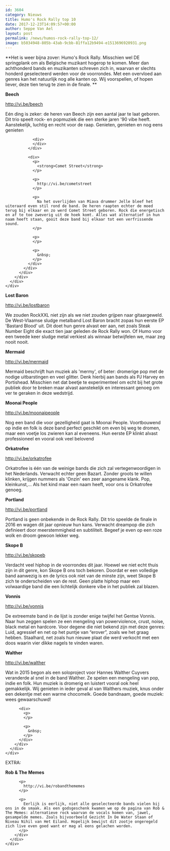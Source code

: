 ```yaml
---
id: 3604
category: Nieuws
title: Humo's Rock Rally top 10
date: 2017-12-23T14:09:57+00:00
author: Seppe Van Ael
layout: post
permalink: /news/humos-rock-rally-top-12/
image: b5034948-805b-43ab-9cbb-81ffa12b9494-e1513696920931.png
---
```

**Het is weer bijna zover: Humo's Rock Rally. Misschien wel DE springplank om als Belgische muzikant hogerop te komen. Meer dan achthonderd bands en muzikanten schreven zich in, waarvan er slechts honderd geselecteerd werden voor de voorrondes. Met een overvloed aan genres kan het natuurlijk nog alle kanten op. Wij voorspellen, of hopen liever, deze tien terug te zien in de finale. **

**Beech**

http://vi.be/beech

<div class="_ua2">
  <div class="_4tdv">
    <div class="_5wd4 _1nc7">
      <div class="_h8t">
        <div class="_5wd9 direction_ltr">
          <div class="_5wde _n4o">
            <div class="_5w1r _3_om _5wdf">
              <div class="_4gx_">
                <div class="_d97">
                  <span class="_5yl5">Eén ding is zeker: de heren van Beech zijn een aantal jaar te laat geboren. Dit trio speelt rock- en popmuziek die een sterke jaren '90 vibe heeft. Aanstekelijk, luchtig en recht voor de raap. Genieten, genieten en nog eens genieten</span>
                </div>
                
                <div>
                </div>
              </div>
              
              <div>
                <p>
                  <strong>Comet Street</strong>
                </p>
                
                <p>
                  http://vi.be/cometstreet
                </p>
                
                <p>
                  Na het overlijden van Miava drummer Jelle bleef het uiteraard even stil rond de band. De heren raapten echter de moed terug bij elkaar en zo werd Comet Street geboren. Rock die energetisch en af te toe zweverig uit de hoek komt. Alles wat alternatief in hun naam heeft staan, gooit deze band bij elkaar tot een verfrissende sound.
                </p>
                
                <p>
                </p>
                
                <p>
                  &nbsp;
                </p>
              </div>
            </div>
          </div>
        </div>
      </div>
    </div>
  </div>
</div>

**Lost Baron**

http://vi.be/lostbaron

We zouden RockXXL niet zijn als we niet zouden grijpen naar gitaargeweld. De West-Vlaamse sludge metalband Lost Baron bracht zopas hun eerste EP 'Bastard Blood' uit. Dit doet hun genre alvast eer aan, net zoals Steak Number Eight die exact tien jaar geleden de Rock Rally won. Of Humo voor een tweede keer sludge metal verkiest als winnaar betwijfelen we, maar zeg nooit nooit.



**Mermaid**

http://vi.be/mermaid

Mermaid beschrijft hun muziek als 'mermy', of beter: dromerige pop met de nodige uitbarstingen en veel glitter. Denk hierbij aan bands als PJ Harvey en Portishead. Misschien net dat beetje te experimenteel om echt bij het grote publiek door te breken maar alvast aanstekelijk en interessant genoeg om ver te geraken in deze wedstrijd.



**Moonai People**

http://vi.be/moonaipeople

Nog een band die voor gezelligheid gaat is Moonai People. Voortbouwend op indie en folk is deze band perfect geschikt om even bij weg te dromen, maar een voetje los zwieren kan al eveneens. Hun eerste EP klinkt alvast professioneel en vooral ook veel belovend



**Orkatrofee**

http://vi.be/orkatrofee

Orkatrofee is één van de weinige bands die zich zal vertegenwoordigen in het Nederlands. Verwacht echter geen Bazart. Zonder groots te willen klinken, krijgen nummers als 'Onzin' een zeer aangename klank. Pop, kleinkunst,&#8230; Als het kind maar een naam heeft, voor ons is Orkatrofee genoeg.



**Portland**

http://vi.be/portland

Portland is geen onbekende in de Rock Rally. Dit trio speelde de finale in 2016 en wagen dit jaar opnieuw hun kans. Verwacht dreampop die zich definieert door meerstemmigheid en subtiliteit. Begeef je even op een roze wolk en droom gewoon lekker weg.



**Skope B**

http://vi.be/skopeb

Verdacht veel hiphop in de voorrondes dit jaar. Hoewel we niet echt thuis zijn in dit genre, kon Skope B ons toch bekoren. Doordat er een volledige band aanwezig is en de lyrics ook niet van de minste zijn, weet Skope B zich te onderscheiden van de rest. Geen platte hiphop maar een volwaardige band die een lichtelijk donkere vibe in het publiek zal blazen.



**Vonnis**

http://vi.be/vonnis

De extreemste band in de lijst is zonder enige twijfel het Gentse Vonnis. Naar hun zeggen spelen ze een mengeling van powerviolence, crust, noise, black metal en hardcore. Voor degene die niet bekend zijn met deze genres: Luid, agressief en net op het puntje van &#8220;erover&#8221;, zoals we het graag hebben. Staalhard, net zoals hun nieuwe plaat die werd verkocht met een doos waarin vier dikke nagels te vinden waren.



**Walther**

http://vi.be/walther

<div class="_h8t">
  <div class="_5wd9 direction_ltr">
    <div class="_5wde _n4o">
      <div class="_5w1r _3_om _5wdf">
        <div class="_4gx_">
          <div class="_d97">
            <span class="_5yl5">Wat in 2015 begon als een soloproject voor Hannes Walther Cuyvers veranderde al snel in de band Walther. Ze spelen een mengeling van pop, indie en folk. Hun muziek is dromerig en luistert vooral ook heel gemakkelijk. Wij genieten in ieder geval al van Walthers muziek, knus onder een dekentje met een warme chocomelk. Goede bandnaam, goede muziek: wees gewaarschuwd! </span>
          </div>
          
          <div>
            <p>
            </p>
            
            <p>
              &nbsp;
            </p>
          </div>
        </div>
      </div>
    </div>
  </div>
</div>

<div>
  EXTRA:
</div>

<div class="_h8t">
  <div class="_5wd9 direction_ltr">
    <div class="_5wde _n4o">
      <div class="_5w1r _3_om _5wdf">
        <div class="_4gx_">
          <p>
            <strong>Rob & The Meme</strong><strong>s</strong>
          </p>
          
          <p>
            http://vi.be/robandthememes
          </p>
          
          <p>
            Eerlijk is eerlijk, niet alle geselecteerde bands vielen bij ons in de smaak. Als een godsgeschenk kwamen we op de pagina van Rob & The Memes: alternatieve rock waarvan de vocals komen van, jawel, gesampelde memes. Zoals bijvoorbeeld Gezicht In De Water Staan of Niveau Nihil van Het Eiland. Hopelijk bewijst dit zootje ongeregeld zich live even goed want er mag al eens gelachen worden.
          </p>
        </div>
      </div>
    </div>
  </div>
</div>